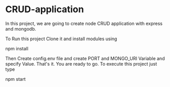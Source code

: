 # CRUD-application
In this project, we are going to create node CRUD application with express and mongodb.

To Run this project Clone it and install modules using

npm install

Then Create config.env file and create PORT and MONGO_URI Variable and specify Value. That's it. You are ready to go. To execute this project just type

npm start


